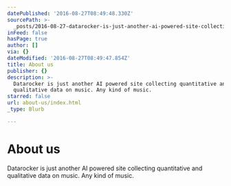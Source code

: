 ```yaml
---
datePublished: '2016-08-27T08:49:48.330Z'
sourcePath: >-
  _posts/2016-08-27-datarocker-is-just-another-ai-powered-site-collecting-quanti.md
inFeed: false
hasPage: true
author: []
via: {}
dateModified: '2016-08-27T08:49:47.854Z'
title: About us
publisher: {}
description: >-
  Datarocker is just another AI powered site collecting quantitative and
  qualitative data on music. Any kind of music.
starred: false
url: about-us/index.html
_type: Blurb

---
```

# About us

Datarocker is just another AI powered site collecting quantitative and qualitative data on music. Any kind of music.